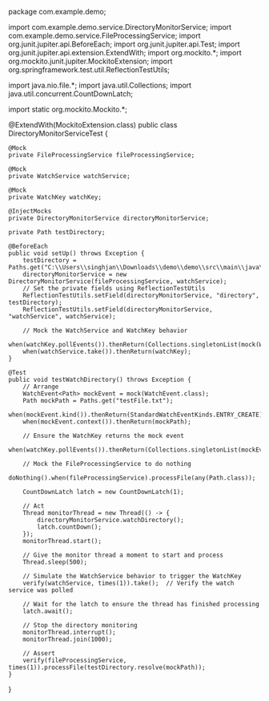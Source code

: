 package com.example.demo;

import com.example.demo.service.DirectoryMonitorService;
import com.example.demo.service.FileProcessingService;
import org.junit.jupiter.api.BeforeEach;
import org.junit.jupiter.api.Test;
import org.junit.jupiter.api.extension.ExtendWith;
import org.mockito.*;
import org.mockito.junit.jupiter.MockitoExtension;
import org.springframework.test.util.ReflectionTestUtils;

import java.nio.file.*;
import java.util.Collections;
import java.util.concurrent.CountDownLatch;

import static org.mockito.Mockito.*;

@ExtendWith(MockitoExtension.class)
public class DirectoryMonitorServiceTest {

    @Mock
    private FileProcessingService fileProcessingService;

    @Mock
    private WatchService watchService;

    @Mock
    private WatchKey watchKey;

    @InjectMocks
    private DirectoryMonitorService directoryMonitorService;

    private Path testDirectory;

    @BeforeEach
    public void setUp() throws Exception {
        testDirectory = Paths.get("C:\\Users\\singhjan\\Downloads\\demo\\demo\\src\\main\\java\\com\\example\\demo\\input_files");
        directoryMonitorService = new DirectoryMonitorService(fileProcessingService, watchService);
        // Set the private fields using ReflectionTestUtils
        ReflectionTestUtils.setField(directoryMonitorService, "directory", testDirectory);
        ReflectionTestUtils.setField(directoryMonitorService, "watchService", watchService);

        // Mock the WatchService and WatchKey behavior
        when(watchKey.pollEvents()).thenReturn(Collections.singletonList(mock(WatchEvent.class)));
        when(watchService.take()).thenReturn(watchKey);
    }

    @Test
    public void testWatchDirectory() throws Exception {
        // Arrange
        WatchEvent<Path> mockEvent = mock(WatchEvent.class);
        Path mockPath = Paths.get("testFile.txt");
        when(mockEvent.kind()).thenReturn(StandardWatchEventKinds.ENTRY_CREATE);
        when(mockEvent.context()).thenReturn(mockPath);

        // Ensure the WatchKey returns the mock event
        when(watchKey.pollEvents()).thenReturn(Collections.singletonList(mockEvent));

        // Mock the FileProcessingService to do nothing
        doNothing().when(fileProcessingService).processFile(any(Path.class));

        CountDownLatch latch = new CountDownLatch(1);

        // Act
        Thread monitorThread = new Thread(() -> {
            directoryMonitorService.watchDirectory();
            latch.countDown();
        });
        monitorThread.start();

        // Give the monitor thread a moment to start and process
        Thread.sleep(500);

        // Simulate the WatchService behavior to trigger the WatchKey
        verify(watchService, times(1)).take();  // Verify the watch service was polled

        // Wait for the latch to ensure the thread has finished processing
        latch.await();

        // Stop the directory monitoring
        monitorThread.interrupt();
        monitorThread.join(1000);

        // Assert
        verify(fileProcessingService, times(1)).processFile(testDirectory.resolve(mockPath));
    }
}
